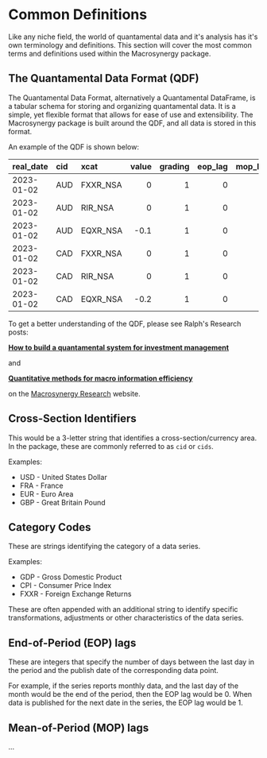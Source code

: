 # Common Definitions

Like any niche field, the world of quantamental data and it's analysis has it's own
terminology and definitions. This section will cover the most common terms and definitions
used within the Macrosynergy package.

## The Quantamental Data Format (QDF)

The Quantamental Data Format, alternatively a Quantamental DataFrame, is a tabular schema
for storing and organizing quantamental data. It is a simple, yet flexible format that
allows for ease of use and extensibility. The Macrosynergy package is built around the
QDF, and all data is stored in this format.

An example of the QDF is shown below:

| real_date  | cid | xcat     | value | grading | eop_lag | mop_lag |
| :--------- | :-- | :------- | ----: | ------: | ------: | ------: |
| 2023-01-02 | AUD | FXXR_NSA |     0 |       1 |       0 |       0 |
| 2023-01-02 | AUD | RIR_NSA  |     0 |       1 |       0 |       0 |
| 2023-01-02 | AUD | EQXR_NSA |  -0.1 |       1 |       0 |       0 |
| 2023-01-02 | CAD | FXXR_NSA |     0 |       1 |       0 |       0 |
| 2023-01-02 | CAD | RIR_NSA  |     0 |       1 |       0 |       0 |
| 2023-01-02 | CAD | EQXR_NSA |  -0.2 |       1 |       0 |       0 |

To get a better understanding of the QDF, please see Ralph's Research posts:

[**How to build a quantamental system for investment management**
](https://research.macrosynergy.com/how-to-build-a-quantamental-system/)

and

[**Quantitative methods for macro information efficiency**
](https://research.macrosynergy.com/quantitative-methods/)

on the [Macrosynergy Research](https://research.macrosynergy.com/) website.

## Cross-Section Identifiers

This would be a 3-letter string that identifies a cross-section/currency area.
In the package, these are commonly referred to as `cid` or `cids`.

Examples:

- USD - United States Dollar
- FRA - France
- EUR - Euro Area
- GBP - Great Britain Pound

## Category Codes

These are strings identifying the category of a data series.

Examples:

- GDP - Gross Domestic Product
- CPI - Consumer Price Index
- FXXR - Foreign Exchange Returns

These are often appended with an additional string to identify specific transformations,
adjustments or other characteristics of the data series.

## End-of-Period (EOP) lags

These are integers that specify the number of days between the last day in the period and
the publish date of the corresponding data point.

For example, if the series reports monthly data, and the last day of the month would be
the end of the period, then the EOP lag would be 0. When data is published for
the next date in the series, the EOP lag would be 1.

## Mean-of-Period (MOP) lags

...
